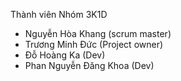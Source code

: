 Thành viên Nhóm 3K1D

  - Nguyễn Hòa Khang (scrum master)
  - Trương Minh Đức (Project owner)
  - Đỗ Hoàng Ka (Dev)
  - Phan Nguyễn Đăng Khoa (Dev)
